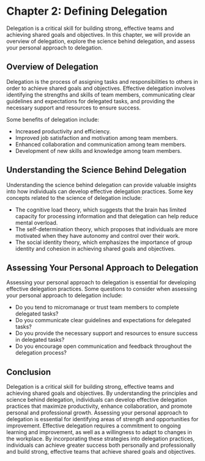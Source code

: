 Chapter 2: Defining Delegation
==============================

Delegation is a critical skill for building strong, effective teams and achieving shared goals and objectives. In this chapter, we will provide an overview of delegation, explore the science behind delegation, and assess your personal approach to delegation.

Overview of Delegation
----------------------

Delegation is the process of assigning tasks and responsibilities to others in order to achieve shared goals and objectives. Effective delegation involves identifying the strengths and skills of team members, communicating clear guidelines and expectations for delegated tasks, and providing the necessary support and resources to ensure success.

Some benefits of delegation include:

* Increased productivity and efficiency.
* Improved job satisfaction and motivation among team members.
* Enhanced collaboration and communication among team members.
* Development of new skills and knowledge among team members.

Understanding the Science Behind Delegation
-------------------------------------------

Understanding the science behind delegation can provide valuable insights into how individuals can develop effective delegation practices. Some key concepts related to the science of delegation include:

* The cognitive load theory, which suggests that the brain has limited capacity for processing information and that delegation can help reduce mental overload.
* The self-determination theory, which proposes that individuals are more motivated when they have autonomy and control over their work.
* The social identity theory, which emphasizes the importance of group identity and cohesion in achieving shared goals and objectives.

Assessing Your Personal Approach to Delegation
----------------------------------------------

Assessing your personal approach to delegation is essential for developing effective delegation practices. Some questions to consider when assessing your personal approach to delegation include:

* Do you tend to micromanage or trust team members to complete delegated tasks?
* Do you communicate clear guidelines and expectations for delegated tasks?
* Do you provide the necessary support and resources to ensure success in delegated tasks?
* Do you encourage open communication and feedback throughout the delegation process?

Conclusion
----------

Delegation is a critical skill for building strong, effective teams and achieving shared goals and objectives. By understanding the principles and science behind delegation, individuals can develop effective delegation practices that maximize productivity, enhance collaboration, and promote personal and professional growth. Assessing your personal approach to delegation is essential for identifying areas of strength and opportunities for improvement. Effective delegation requires a commitment to ongoing learning and improvement, as well as a willingness to adapt to changes in the workplace. By incorporating these strategies into delegation practices, individuals can achieve greater success both personally and professionally and build strong, effective teams that achieve shared goals and objectives.
